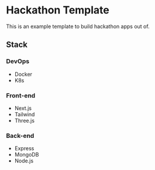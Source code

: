 # Hackathon Template
This is an example template to build hackathon apps out of.

## Stack
### DevOps
- Docker
- K8s

### Front-end
- Next.js
- Tailwind
- Three.js

### Back-end
- Express
- MongoDB
- Node.js
